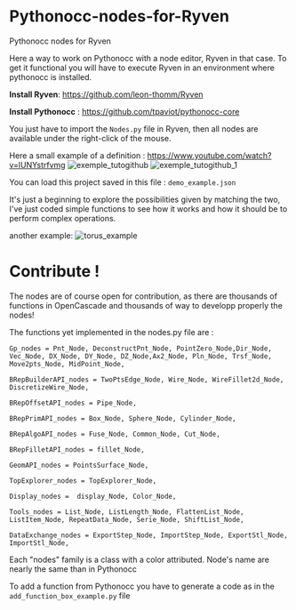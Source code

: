# Pythonocc-nodes-for-Ryven
Pythonocc nodes for Ryven


Here a way to work on Pythonocc with a node editor, Ryven in that case.
To get it functional you will have to execute Ryven in an environment where pythonocc is installed.

**Install Ryven**: https://github.com/leon-thomm/Ryven

**Install Pythonocc** : https://github.com/tpaviot/pythonocc-core

You just have to import the `Nodes.py` file in Ryven, then all nodes are available under the right-click of the mouse.

Here a small example of a definition :
https://www.youtube.com/watch?v=lUNYstrfvmg
![exemple_tutogithub](https://user-images.githubusercontent.com/81742654/131111996-7d586497-ecb0-4908-9da7-b8fd9ba72055.jpg)
![exemple_tutogithub_1](https://user-images.githubusercontent.com/81742654/131112006-300cb113-ad9c-406c-9bd4-4ce6629f54ee.jpg)

You can load this project saved in this file : `demo_example.json`

It's just a beginning to explore the possibilities given by matching the two, I've just coded simple functions to see how it works and how it should be to perform complex operations.

another example:
![torus_example](https://user-images.githubusercontent.com/81742654/134700246-54ce5366-cb8f-43c1-acd9-fdd091cd802f.jpg)


# Contribute !
The nodes are of course open for contribution, as there are thousands of functions in OpenCascade and thousands of way to developp properly the nodes!

The functions yet implemented in the nodes.py file are :

`Gp_nodes = Pnt_Node, DeconstructPnt_Node, PointZero_Node,Dir_Node, Vec_Node, DX_Node, DY_Node, DZ_Node,Ax2_Node, Pln_Node, Trsf_Node, Move2pts_Node, MidPoint_Node,`

`BRepBuilderAPI_nodes = TwoPtsEdge_Node, Wire_Node, WireFillet2d_Node, DiscretizeWire_Node,`

`BRepOffsetAPI_nodes = Pipe_Node,`

`BRepPrimAPI_nodes = Box_Node, Sphere_Node, Cylinder_Node,`

`BRepAlgoAPI_nodes = Fuse_Node, Common_Node, Cut_Node,`

`BRepFilletAPI_nodes = fillet_Node,`

`GeomAPI_nodes = PointsSurface_Node,`

`TopExplorer_nodes = TopExplorer_Node,`

`Display_nodes =  display_Node, Color_Node,`

`Tools_nodes = List_Node, ListLength_Node, FlattenList_Node, ListItem_Node, RepeatData_Node, Serie_Node, ShiftList_Node,`

`DataExchange_nodes = ExportStep_Node, ImportStep_Node, ExportStl_Node, ImportStl_Node,`

Each "nodes" family is a class with a color attributed. Node's name are nearly the same than in Pythonocc

To add a function from Pythonocc you have to generate a code as in the `add_function_box_example.py` file

